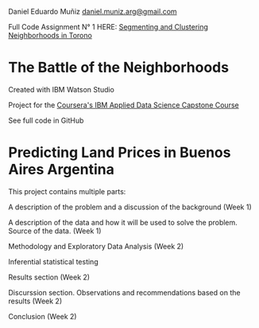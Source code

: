 Daniel Eduardo Muñiz
daniel.muniz.arg@gmail.com

Full Code Assignment N° 1 HERE: <a href="https://github.com/danielemarg/Coursera_Capstone/blob/master/Segmenting%20and%20Clustering%20Neighborhoods%20in%20Toronto.ipynb">Segmenting and Clustering Neighborhoods in Torono</a>

# **The Battle of the Neighborhoods**
Created with IBM Watson Studio

Project for the <a href="https://www.coursera.org/professional-certificates/ibm-data-science">Coursera's IBM Applied Data Science Capstone Course</a>

See full code in GitHub

# Predicting Land Prices in Buenos Aires Argentina

This project contains multiple parts:

A description of the problem and a discussion of the background (Week 1)

A description of the data and how it will be used to solve the problem. Source of the data. (Week 1)

Methodology and Exploratory Data Analysis (Week 2)

Inferential statistical testing

Results section (Week 2)

Discurssion section. Observations and recommendations based on the results (Week 2)

Conclusion (Week 2)
